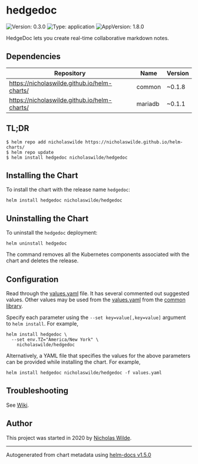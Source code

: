 # hedgedoc

![Version: 0.3.0](https://img.shields.io/badge/Version-0.3.0-informational?style=flat-square) ![Type: application](https://img.shields.io/badge/Type-application-informational?style=flat-square) ![AppVersion: 1.8.0](https://img.shields.io/badge/AppVersion-1.8.0-informational?style=flat-square)

HedgeDoc lets you create real-time collaborative markdown notes.

## Dependencies

| Repository | Name | Version |
|------------|------|---------|
| https://nicholaswilde.github.io/helm-charts/ | common | ~0.1.8 |
| https://nicholaswilde.github.io/helm-charts/ | mariadb | ~0.1.1 |

## TL;DR
```console
$ helm repo add nicholaswilde https://nicholaswilde.github.io/helm-charts/
$ helm repo update
$ helm install hedgedoc nicholaswilde/hedgedoc
```

## Installing the Chart
To install the chart with the release name `hedgedoc`:
```console
helm install hedgedoc nicholaswilde/hedgedoc
```

## Uninstalling the Chart
To uninstall the `hedgedoc` deployment:
```console
helm uninstall hedgedoc
```
The command removes all the Kubernetes components associated with the chart and deletes the release.

## Configuration

Read through the [values.yaml](./values.yaml) file. It has several commented out suggested values.
Other values may be used from the [values.yaml](../common/values.yaml) from the [common library](../common).

Specify each parameter using the `--set key=value[,key=value]` argument to `helm install`. For example,
```console
helm install hedgedoc \
  --set env.TZ="America/New York" \
    nicholaswilde/hedgedoc
```

Alternatively, a YAML file that specifies the values for the above parameters can be provided while installing the chart.
For example,
```console
helm install hedgedoc nicholaswilde/hedgedoc -f values.yaml
```

## Troubleshooting
See [Wiki](https://github.com/nicholaswilde/helm-charts/wiki/Troubleshooting).

## Author
This project was started in 2020 by [Nicholas Wilde](https://github.com/nicholaswilde).

----------------------------------------------
Autogenerated from chart metadata using [helm-docs v1.5.0](https://github.com/norwoodj/helm-docs/releases/v1.5.0)
